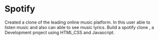 # Spotify
 Created a clone of the leading online music platform. In this user able to listen music and also can able to see  music lyrics.  Build a spotify clone , a Development project using HTML,CSS and Javascript. 

